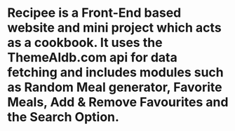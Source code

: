 # Recipee is a Front-End based website and mini project which acts as a cookbook. It uses the ThemeAldb.com api for data fetching and includes modules such as Random Meal generator, Favorite Meals, Add & Remove Favourites and the Search Option.
